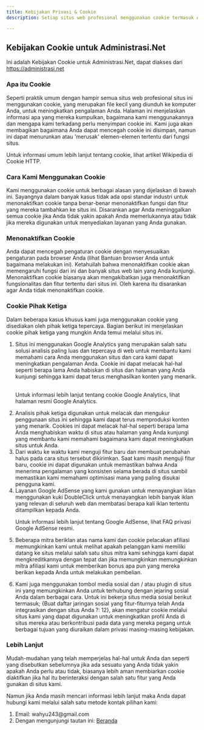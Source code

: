 ```yaml
---
title: Kebijakan Privasi & Cookie
description: Setiap situs web profesional menggunakan cookie termasuk Administrasi.Net, Baca lebih lanjut tentang Kebijakan Privasi dan Cookie. 

---
```


## Kebijakan Cookie untuk Administrasi.Net
Ini adalah Kebijakan Cookie untuk Administrasi.Net, dapat diakses dari https://administrasi.net

### Apa itu Cookie 
Seperti praktik umum dengan hampir semua situs web profesional situs ini menggunakan cookie, yang merupakan file kecil yang diunduh ke komputer Anda, untuk meningkatkan pengalaman Anda. Halaman ini menjelaskan informasi apa yang mereka kumpulkan, bagaimana kami menggunakannya dan mengapa kami terkadang perlu menyimpan cookie ini. Kami juga akan membagikan bagaimana Anda dapat mencegah cookie ini disimpan, namun ini dapat menurunkan atau 'merusak' elemen-elemen tertentu dari fungsi situs.

Untuk informasi umum lebih lanjut tentang cookie, lihat artikel Wikipedia di Cookie HTTP.

### Cara Kami Menggunakan Cookie
Kami menggunakan cookie untuk berbagai alasan yang dijelaskan di bawah ini. Sayangnya dalam banyak kasus tidak ada opsi standar industri untuk menonaktifkan cookie tanpa benar-benar menonaktifkan fungsi dan fitur yang mereka tambahkan ke situs ini. Disarankan agar Anda meninggalkan semua cookie jika Anda tidak yakin apakah Anda memerlukannya atau tidak jika mereka digunakan untuk menyediakan layanan yang Anda gunakan.

### Menonaktifkan Cookie
Anda dapat mencegah pengaturan cookie dengan menyesuaikan pengaturan pada browser Anda (lihat Bantuan browser Anda untuk bagaimana melakukan ini). Ketahuilah bahwa menonaktifkan cookie akan memengaruhi fungsi dari ini dan banyak situs web lain yang Anda kunjungi. Menonaktifkan cookie biasanya akan mengakibatkan juga menonaktifkan fungsionalitas dan fitur tertentu dari situs ini. Oleh karena itu disarankan agar Anda tidak menonaktifkan cookie.

### Cookie Pihak Ketiga 
Dalam beberapa kasus khusus kami juga menggunakan cookie yang disediakan oleh pihak ketiga tepercaya. Bagian berikut ini menjelaskan cookie pihak ketiga yang mungkin Anda temui melalui situs ini.

<ol>
<li>Situs ini menggunakan Google Analytics yang merupakan salah satu solusi analisis paling luas dan tepercaya di web untuk membantu kami memahami cara Anda menggunakan situs dan cara kami dapat meningkatkan pengalaman Anda. Cookie ini dapat melacak hal-hal seperti berapa lama Anda habiskan di situs dan halaman yang Anda kunjungi sehingga kami dapat terus menghasilkan konten yang menarik. 
    <p> Untuk informasi lebih lanjut tentang cookie Google Analytics, lihat halaman resmi Google Analytics. </p>
</li>

<li>Analisis pihak ketiga digunakan untuk melacak dan mengukur penggunaan situs ini sehingga kami dapat terus memproduksi konten yang menarik. Cookies ini dapat melacak hal-hal seperti berapa lama Anda menghabiskan waktu di situs atau halaman yang Anda kunjungi yang membantu kami memahami bagaimana kami dapat meningkatkan situs untuk Anda.
</li>

<li>Dari waktu ke waktu kami menguji fitur baru dan membuat perubahan halus pada cara situs tersebut dikirimkan. Saat kami masih menguji fitur baru, cookie ini dapat digunakan untuk memastikan bahwa Anda menerima pengalaman yang konsisten selama berada di situs sambil memastikan kami memahami optimisasi mana yang paling disukai pengguna kami.
</li>

<li> Layanan Google AdSense yang kami gunakan untuk menayangkan iklan menggunakan kuki DoubleClick untuk menayangkan lebih banyak iklan yang relevan di seluruh web dan membatasi berapa kali iklan tertentu ditampilkan kepada Anda.
<p> Untuk informasi lebih lanjut tentang Google AdSense, lihat FAQ privasi Google AdSense resmi. </p> </li>
<li> <p> Beberapa mitra beriklan atas nama kami dan cookie pelacakan afiliasi memungkinkan kami untuk melihat apakah pelanggan kami memiliki datang ke situs melalui salah satu situs mitra kami sehingga kami dapat mengkreditkannya dengan tepat dan jika memungkinkan memungkinkan mitra afiliasi kami untuk memberikan bonus apa pun yang mereka berikan kepada Anda untuk melakukan pembelian. </p> </li> <li> <p> Kami juga menggunakan tombol media sosial dan / atau plugin di situs ini yang memungkinkan Anda untuk terhubung dengan jejaring sosial Anda dalam berbagai cara. Untuk ini bekerja situs media sosial berikut termasuk; {Buat daftar jaringan sosial yang fitur-fiturnya telah Anda integrasikan dengan situs Anda ?: 12}, akan mengatur cookie melalui situs kami yang dapat digunakan untuk meningkatkan profil Anda di situs mereka atau berkontribusi pada data yang mereka pegang untuk berbagai tujuan yang diuraikan dalam privasi masing-masing kebijakan. </p> </li> </ol> 

### Lebih Lanjut
Mudah-mudahan yang telah memperjelas hal-hal untuk Anda dan seperti yang disebutkan sebelumnya jika ada sesuatu yang Anda tidak yakin apakah Anda perlu atau tidak, biasanya lebih aman membiarkan cookie diaktifkan jika hal itu berinteraksi dengan salah satu fitur yang Anda gunakan di situs kami. 

Namun jika Anda masih mencari informasi lebih lanjut maka Anda dapat hubungi kami melalui salah satu metode kontak pilihan kami:
<ol> <li> Email: wahyu243@gmail.com </li> <li> Dengan mengunjungi tautan ini: <a href="/">Beranda</a></li> </ol>
    
